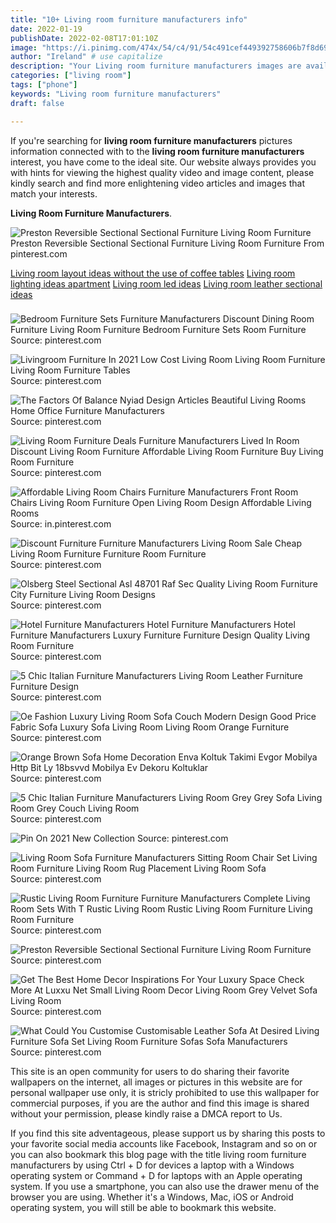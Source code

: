 ```yaml
---
title: "10+ Living room furniture manufacturers info"
date: 2022-01-19
publishDate: 2022-02-08T17:01:10Z
image: "https://i.pinimg.com/474x/54/c4/91/54c491cef449392758606b7f8d69ad65.jpg"
author: "Ireland" # use capitalize
description: "Your Living room furniture manufacturers images are available in this site. Living room furniture manufacturers are a topic that is being searched for and liked by netizens today. You can Download the Living room furniture manufacturers files here. Get all free photos."
categories: ["living room"]
tags: ["phone"]
keywords: "Living room furniture manufacturers"
draft: false

---
```


If you're searching for **living room furniture manufacturers** pictures information connected with to the **living room furniture manufacturers** interest, you have come to the ideal  site.  Our website always  provides you with  hints  for viewing  the highest  quality video and image  content, please kindly search and find more enlightening video articles and images  that match your interests.

**Living Room Furniture Manufacturers**. 

![Preston Reversible Sectional Sectional Furniture Living Room Furniture](https://i.pinimg.com/originals/42/9b/90/429b90a38b273c07332210323eab95f9.jpg "Preston Reversible Sectional Sectional Furniture Living Room Furniture")
Preston Reversible Sectional Sectional Furniture Living Room Furniture From pinterest.com

[Living room layout ideas without the use of coffee tables](/living-room-layout-ideas-without-the-use-of-coffee-tables/)
[Living room lighting ideas apartment](/living-room-lighting-ideas-apartment/)
[Living room led ideas](/living-room-led-ideas/)
[Living room leather sectional ideas](/living-room-leather-sectional-ideas/)



### 

 


![Bedroom Furniture Sets Furniture Manufacturers Discount Dining Room Furniture Living Room Furniture Bedroom Furniture Sets Room Furniture](https://i.pinimg.com/736x/3a/0c/0f/3a0c0f8f9cd906c9d3345d9ca644f1e6.jpg "Bedroom Furniture Sets Furniture Manufacturers Discount Dining Room Furniture Living Room Furniture Bedroom Furniture Sets Room Furniture")
Source: pinterest.com

 

![Livingroom Furniture In 2021 Low Cost Living Room Living Room Furniture Living Room Furniture Tables](https://i.pinimg.com/736x/ce/61/4a/ce614afdcc0152aaf1eb9f6b581de89c.jpg "Livingroom Furniture In 2021 Low Cost Living Room Living Room Furniture Living Room Furniture Tables")
Source: pinterest.com

 

![The Factors Of Balance Nyiad Design Articles Beautiful Living Rooms Home Office Furniture Manufacturers](https://i.pinimg.com/originals/61/70/cc/6170cc437944460473ae23bba267a26f.jpg "The Factors Of Balance Nyiad Design Articles Beautiful Living Rooms Home Office Furniture Manufacturers")
Source: pinterest.com

 

![Living Room Furniture Deals Furniture Manufacturers Lived In Room Discount Living Room Furniture Affordable Living Room Furniture Buy Living Room Furniture](https://i.pinimg.com/736x/64/15/92/64159270366d22bea9224b18e2d413db.jpg "Living Room Furniture Deals Furniture Manufacturers Lived In Room Discount Living Room Furniture Affordable Living Room Furniture Buy Living Room Furniture")
Source: pinterest.com

 

![Affordable Living Room Chairs Furniture Manufacturers Front Room Chairs Living Room Furniture Open Living Room Design Affordable Living Rooms](https://i.pinimg.com/736x/f2/3a/51/f23a5149c4da4eda2e78092ca9129dc6.jpg "Affordable Living Room Chairs Furniture Manufacturers Front Room Chairs Living Room Furniture Open Living Room Design Affordable Living Rooms")
Source: in.pinterest.com

 

![Discount Furniture Furniture Manufacturers Living Room Sale Cheap Living Room Furniture Furniture Room Furniture](https://i.pinimg.com/736x/68/0e/ff/680eff4e0538d9ae4ed92c7b48450a71.jpg "Discount Furniture Furniture Manufacturers Living Room Sale Cheap Living Room Furniture Furniture Room Furniture")
Source: pinterest.com

 

![Olsberg Steel Sectional Asl 48701 Raf Sec Quality Living Room Furniture City Furniture Living Room Designs](https://i.pinimg.com/originals/26/9c/21/269c21a044ecd67004a13e6f72769ff5.jpg "Olsberg Steel Sectional Asl 48701 Raf Sec Quality Living Room Furniture City Furniture Living Room Designs")
Source: pinterest.com

 

![Hotel Furniture Manufacturers Hotel Furniture Manufacturers Hotel Furniture Manufacturers Luxury Furniture Furniture Design Quality Living Room Furniture](https://i.pinimg.com/originals/2b/4c/b3/2b4cb3e7fb035a640736d1d493d155d9.jpg "Hotel Furniture Manufacturers Hotel Furniture Manufacturers Hotel Furniture Manufacturers Luxury Furniture Furniture Design Quality Living Room Furniture")
Source: pinterest.com

 

![5 Chic Italian Furniture Manufacturers Living Room Leather Furniture Furniture Design](https://i.pinimg.com/originals/6e/33/91/6e3391a36afa4b014f5bc6bbe2ebc795.jpg "5 Chic Italian Furniture Manufacturers Living Room Leather Furniture Furniture Design")
Source: pinterest.com

 

![Oe Fashion Luxury Living Room Sofa Couch Modern Design Good Price Fabric Sofa Luxury Sofa Living Room Living Room Orange Furniture](https://i.pinimg.com/originals/ec/6e/8c/ec6e8c3bbc84a97501109b8f0730e195.jpg "Oe Fashion Luxury Living Room Sofa Couch Modern Design Good Price Fabric Sofa Luxury Sofa Living Room Living Room Orange Furniture")
Source: pinterest.com

 

![Orange Brown Sofa Home Decoration Enva Koltuk Takimi Evgor Mobilya Http Bit Ly 18bsvvd Mobilya Ev Dekoru Koltuklar](https://i.pinimg.com/originals/96/6f/8e/966f8e72ccc0966b3dec20d70ee25494.png "Orange Brown Sofa Home Decoration Enva Koltuk Takimi Evgor Mobilya Http Bit Ly 18bsvvd Mobilya Ev Dekoru Koltuklar")
Source: pinterest.com

 

![5 Chic Italian Furniture Manufacturers Living Room Grey Grey Sofa Living Room Grey Couch Living Room](https://i.pinimg.com/originals/bc/e3/e2/bce3e2f4432051d32207c16fb7e92dd3.jpg "5 Chic Italian Furniture Manufacturers Living Room Grey Grey Sofa Living Room Grey Couch Living Room")
Source: pinterest.com

 

![Pin On 2021 New Collection](https://i.pinimg.com/originals/6b/9c/5c/6b9c5c6da5a812061a11f9635b73db1e.png "Pin On 2021 New Collection")
Source: pinterest.com

 

![Living Room Sofa Furniture Manufacturers Sitting Room Chair Set Living Room Furniture Living Room Rug Placement Living Room Sofa](https://i.pinimg.com/736x/77/4b/da/774bdaaa207a41ae62367833f06d7209.jpg "Living Room Sofa Furniture Manufacturers Sitting Room Chair Set Living Room Furniture Living Room Rug Placement Living Room Sofa")
Source: pinterest.com

 

![Rustic Living Room Furniture Furniture Manufacturers Complete Living Room Sets With T Rustic Living Room Rustic Living Room Furniture Living Room Furniture](https://i.pinimg.com/736x/72/05/1d/72051d40112d31bda2109f9594467ca0.jpg "Rustic Living Room Furniture Furniture Manufacturers Complete Living Room Sets With T Rustic Living Room Rustic Living Room Furniture Living Room Furniture")
Source: pinterest.com

 

![Preston Reversible Sectional Sectional Furniture Living Room Furniture](https://i.pinimg.com/originals/42/9b/90/429b90a38b273c07332210323eab95f9.jpg "Preston Reversible Sectional Sectional Furniture Living Room Furniture")
Source: pinterest.com

 

![Get The Best Home Decor Inspirations For Your Luxury Space Check More At Luxxu Net Small Living Room Decor Living Room Grey Velvet Sofa Living Room](https://i.pinimg.com/originals/b6/62/33/b66233a3c98b35845051189cef90f625.jpg "Get The Best Home Decor Inspirations For Your Luxury Space Check More At Luxxu Net Small Living Room Decor Living Room Grey Velvet Sofa Living Room")
Source: pinterest.com

 

![What Could You Customise Customisable Leather Sofa At Desired Living Furniture Sofa Set Living Room Furniture Sofas Sofa Manufacturers](https://i.pinimg.com/474x/54/c4/91/54c491cef449392758606b7f8d69ad65.jpg "What Could You Customise Customisable Leather Sofa At Desired Living Furniture Sofa Set Living Room Furniture Sofas Sofa Manufacturers")
Source: pinterest.com

 

This site is an open community for users to do sharing their favorite wallpapers on the internet, all images or pictures in this website are for personal wallpaper use only, it is stricly prohibited to use this wallpaper for commercial purposes, if you are the author and find this image is shared without your permission, please kindly raise a DMCA report to Us.

If you find this site adventageous, please support us by sharing this posts to your favorite social media accounts like Facebook, Instagram and so on or you can also bookmark this blog page with the title living room furniture manufacturers by using Ctrl + D for devices a laptop with a Windows operating system or Command + D for laptops with an Apple operating system. If you use a smartphone, you can also use the drawer menu of the browser you are using. Whether it's a Windows, Mac, iOS or Android operating system, you will still be able to bookmark this website.
